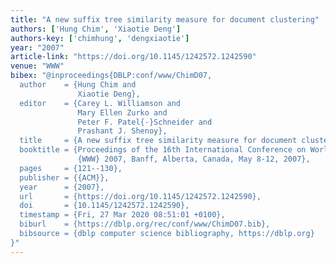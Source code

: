 ```yaml
---
title: "A new suffix tree similarity measure for document clustering"
authors: ['Hung Chim', 'Xiaotie Deng']
authors-key: ['chimhung', 'dengxiaotie']
year: "2007"
article-link: "https://doi.org/10.1145/1242572.1242590"
venue: "WWW"
bibex: "@inproceedings{DBLP:conf/www/ChimD07,
  author    = {Hung Chim and
               Xiaotie Deng},
  editor    = {Carey L. Williamson and
               Mary Ellen Zurko and
               Peter F. Patel{-}Schneider and
               Prashant J. Shenoy},
  title     = {A new suffix tree similarity measure for document clustering},
  booktitle = {Proceedings of the 16th International Conference on World Wide Web,
               {WWW} 2007, Banff, Alberta, Canada, May 8-12, 2007},
  pages     = {121--130},
  publisher = {{ACM}},
  year      = {2007},
  url       = {https://doi.org/10.1145/1242572.1242590},
  doi       = {10.1145/1242572.1242590},
  timestamp = {Fri, 27 Mar 2020 08:51:01 +0100},
  biburl    = {https://dblp.org/rec/conf/www/ChimD07.bib},
  bibsource = {dblp computer science bibliography, https://dblp.org}
}"
---
```

